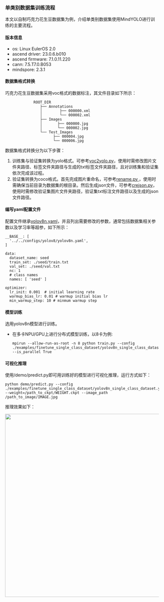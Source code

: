 ### 单类别数据集训练流程

本文以自制巧克力花生豆数据集为例，介绍单类别数据集使用MindYOLO进行训练的主要流程。

#### 版本信息
* os: Linux EulerOS 2.0
* ascend driver: 23.0.6.b010
* ascend firmware: 7.1.0.11.220
* cann: 7.5.T7.0.B053
* mindspore: 2.3.1

#### 数据集格式转换

巧克力花生豆数据集采用voc格式的数据标注，其文件目录如下所示：
```
             ROOT_DIR
                ├── Annotations
                │        ├── 000000.xml
                │        └── 000002.xml
                ├── Images
                │       ├── 000000.jpg
                │       └── 000002.jpg
                └── Test_Images
                      ├── 000004.jpg
                      └── 000006.jpg
```
数据集格式转换分为以下步骤：

1. 训练集与验证集转换为yolo格式。可参考[voc2yolo.py](../finetune_car_detection/voc2yolo.py)，使用时需修改图片文件夹路径、标签文件夹路径与生成的txt标签文件夹路径，且对训练集和验证集依次完成该过程。
2. 验证集转换为coco格式。首先完成图片重命名，可参考[rename.py
](../finetune_car_detection/rename.py)，使用时需确保当前目录为数据集的根目录。然后生成json文件，可参考[crejson.py](../finetune_car_detection/crejson.py)，使用时需修改验证集图片文件夹路径，验证集txt标注文件路径以及生成的json文件路径。

#### 编写yaml配置文件
配置文件继承[yolov8n.yaml](../../configs/yolov8/yolov8n.yaml)，并且列出需要修改的参数，通常包括数据集相关参数以及学习率等超参，如下所示：
```
__BASE__: [
  '../../configs/yolov8/yolov8n.yaml',
]

data:
  dataset_name: seed
  train_set: ./seed/train.txt
  val_set: ./seed/val.txt
  nc: 1
  # class names
  names: [ 'seed' ]

optimizer:
  lr_init: 0.001  # initial learning rate
  warmup_bias_lr: 0.01 # warmup initial bias lr
  min_warmup_step: 10 # minmum warmup step
```
#### 模型训练
选用yolov8n模型进行训练。
* 在多卡NPU/GPU上进行分布式模型训练，以8卡为例:

  ```shell
  mpirun --allow-run-as-root -n 8 python train.py --config ./examples/finetune_single_class_dataset/yolov8n_single_class_dataset.yaml --is_parallel True
  ```

#### 可视化推理
使用/demo/predict.py即可用训练好的模型进行可视化推理，运行方式如下：

```shell
python demo/predict.py --config ./examples/finetune_single_class_dataset/yolov8n_single_class_dataset.yaml --weight=/path_to_ckpt/WEIGHT.ckpt --image_path /path_to_image/IMAGE.jpg
```
推理效果如下：
<div align=center>
<img width='600' src="https://github.com/yuedongli1/images/raw/master/16.jpg"/>
</div>